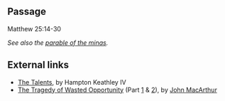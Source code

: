 
## Passage

Matthew 25:14-30

*See also the [parable of the minas](index.php?title=Parable_of_the_minas&action=edit&redlink=1 "Parable of the minas (page does not exist)").*

## External links

-   [The Talents](http://bible.org/page.asp?page_id=2278), by
    Hampton Keathley IV
-   [The Tragedy of Wasted Opportunity](http://www.biblebb.com/files/MAC/sg2376.htm)
    (Part [1](http://www.biblebb.com/files/MAC/sg2376.htm) &
    [2](http://www.biblebb.com/files/MAC/sg2377.htm)), by
    [John MacArthur](John_MacArthur "John MacArthur")



